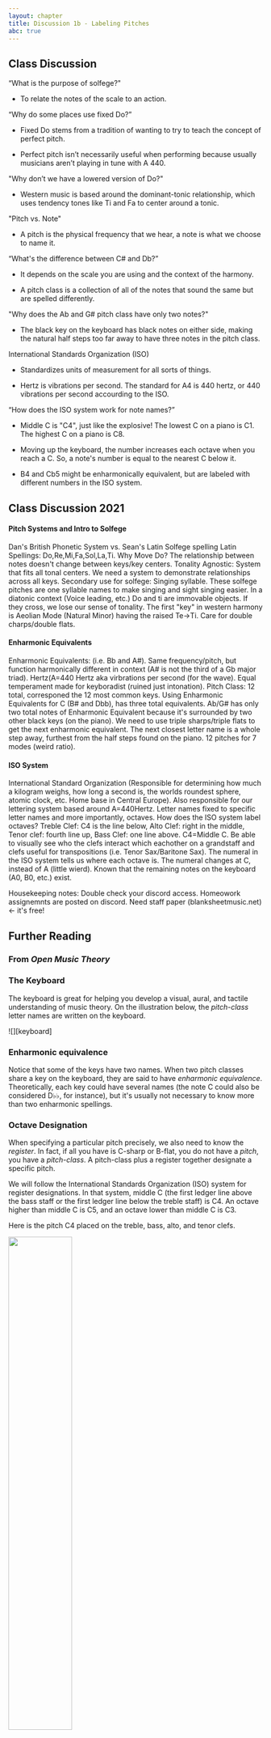 ```yaml
---
layout: chapter
title: Discussion 1b - Labeling Pitches
abc: true
---
```


## Class Discussion

“What is the purpose of solfege?"

- To relate the notes of the scale to an action.

“Why do some places use fixed Do?”

- Fixed Do stems from a tradition of wanting to try to teach the concept of perfect pitch. 

- Perfect pitch isn’t necessarily useful when performing because usually musicians aren’t playing in tune with A 440.

"Why don’t we have a lowered version of Do?"

- Western music is based around the dominant-tonic relationship, which uses tendency tones like Ti and Fa to center around a tonic.

"Pitch vs. Note"

- A pitch is the physical frequency that we hear, a note is what we choose to name it.

“What's the difference between C# and Db?”

- It depends on the scale you are using and the context of the harmony.

- A pitch class is a collection of all of the notes that sound the same but are spelled differently.

"Why does the Ab and G# pitch class have only two notes?"

- The black key on the keyboard has black notes on either side, making the natural half steps too far away to have three notes in the pitch class.

International Standards Organization (ISO)

- Standardizes units of measurement for all sorts of things.

- Hertz is vibrations per second. The standard for A4 is 440 hertz, or 440 vibrations per second accourding to the ISO.

“How does the ISO system work for note names?”

- Middle C is "C4", just like the explosive! The lowest C on a piano is C1. The highest C on a piano is C8.

- Moving up the keyboard, the number increases each octave when you reach a C. So, a note's number is equal to the nearest C below it.

- B4 and Cb5 might be enharmonically equivalent, but are labeled with different numbers in the ISO system.

## Class Discussion 2021

#### Pitch Systems and Intro to Solfege
Dan's British Phonetic System vs. Sean's Latin Solfege spelling
Latin Spellings: Do,Re,Mi,Fa,Sol,La,Ti. 
Why Move Do? The relationship between notes doesn't change between keys/key centers. Tonality Agnostic: System that fits all tonal centers. We need a system to demonstrate relationships across all keys.
Secondary use for solfege: Singing syllable. These solfege pitches are one syllable names to make singing and sight singing easier.
In a diatonic context (Voice leading, etc.) Do and ti are immovable objects. If they cross, we lose our sense of tonality.
The first "key" in western harmony is Aeolian Mode (Natural Minor) having the raised Te->Ti. Care for double charps/double flats.

#### Enharmonic Equivalents
Enharmonic Equivalents: (i.e. Bb and A#). Same frequency/pitch, but function harmonically different in context (A# is not the third of a Gb major triad). Hertz(A=440 Hertz aka virbrations per second (for the wave). Equal temperament made for keyboradist (ruined just intonation). Pitch Class: 12 total, corresponed the 12 most common keys. Using Enharmonic Equivalents for C (B# and Dbb), has three total equivalents. Ab/G# has only two total notes of Enharmonic Equivalent because it's surrounded by two other black keys (on the piano). We need to use triple sharps/triple flats to get the next enharmonic equivalent. The next closest letter name is a whole step away, furthest from the half steps found on the piano. 12 pitches for 7 modes (weird ratio).

#### ISO System
International Standard Organization (Responsible for determining how much a kilogram weighs, how long a second is, the worlds roundest sphere, atomic clock, etc. Home base in Central Europe). Also responsible for our lettering system based around A=440Hertz. 
Letter names fixed to specific letter names and more importantly, octaves. How does the ISO system label octaves?
Treble Clef: C4 is the line below, Alto Clef: right in the middle, Tenor clef: fourth line up, Bass Clef: one line above. C4=Middle C.
Be able to visually see who the clefs interact which eachother on a grandstaff and clefs useful for transpositions (i.e. Tenor Sax/Baritone Sax). The numeral in the ISO system tells us where each octave is. The numeral changes at C, instead of A (little wierd). Known that the remaining notes on the keyboard (A0, B0, etc.) exist.

Housekeeping notes: Double check your discord access. Homeowork assignemnts are posted on discord. Need staff paper (blanksheetmusic.net) <- it's free!

## Further Reading

### From *Open Music Theory*

### The Keyboard

The keyboard is great for helping you develop a visual, aural, and tactile understanding of music theory. On the illustration below, the *pitch-class* letter names are written on the keyboard. 

![][keyboard]

### Enharmonic equivalence

Notice that some of the keys have two names. When two pitch classes share a key on the keyboard, they are said to have *enharmonic equivalence*. Theoretically, each key could have several names (the note C could also be considered D&#9837;&#9837;, for instance), but it's usually not necessary to know more than two enharmonic spellings. 

### Octave Designation

When specifying a particular pitch precisely, we also need to know the *register*. In fact, if all you have is C-sharp or B-flat, you do not have a *pitch*, you have a *pitch-class*. A pitch-class plus a register together designate a specific pitch. 

We will follow the International Standards Organization (ISO) system for register designations. In that system, middle C (the first ledger line above the bass staff or the first ledger line below the treble staff) is C4. An octave higher than middle C is C5, and an octave lower than middle C is C3. 

Here is the pitch C4 placed on the treble, bass, alto, and tenor clefs.

<img src="{{ site.baseurl }}/images/clefs.png" width="50%" height="50%">

The tricky bit about this system is that the octave starts on C and ends on B. So an ascending scale from middle C contains the following pitch designations: 

![][C4toC5]

And a descending scale from middle C contains the following pitch designations: 

![][C4toC3]

Pitches on the alto staff are as follows: 

![][F3toG4]

Pitches on the tenor staff are as follows:

<a href="{{ site.baseurl }}/images/pitchesTenor.png"><img src="{{ site.baseurl }}/images/pitchesTenor.png" width="70%"></a>

Any accidentals follow the octave designation of the natural pitch with the same generic name. Thus a half step below C4 is C-flat4 (even though it sounds the same as B3), and a half step above C4 is C-sharp4. 

Note that a complete designation contains both the pitch-class name (a letter name plus an optional sharp or flat) and the register (the ISO number indicating the octave in which the pitch is found). Unless both are present, you do not have the full designation of a specific pitch.

[C4toC5]: {{ site.baseurl }}/images/C4toC5.png
[C4toC3]: {{ site.baseurl }}/images/C4toC3.png
[F3toG4]: {{ site.baseurl }}/images/F3toG4-alto.png
[keyboard]: {{ site.baseurl }}/images/keyboardlayout-small.png
